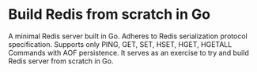 # Build Redis from scratch in Go

A minimal Redis server built in Go. Adheres to Redis serialization protocol specification. Supports only PING, GET, SET, HSET, HGET, HGETALL Commands with AOF persistence. It serves as an exercise to try and build Redis server from scratch in Go.